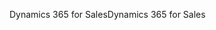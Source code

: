 <span data-ttu-id="0da13-101">Dynamics 365 for Sales</span><span class="sxs-lookup"><span data-stu-id="0da13-101">Dynamics 365 for Sales</span></span>
